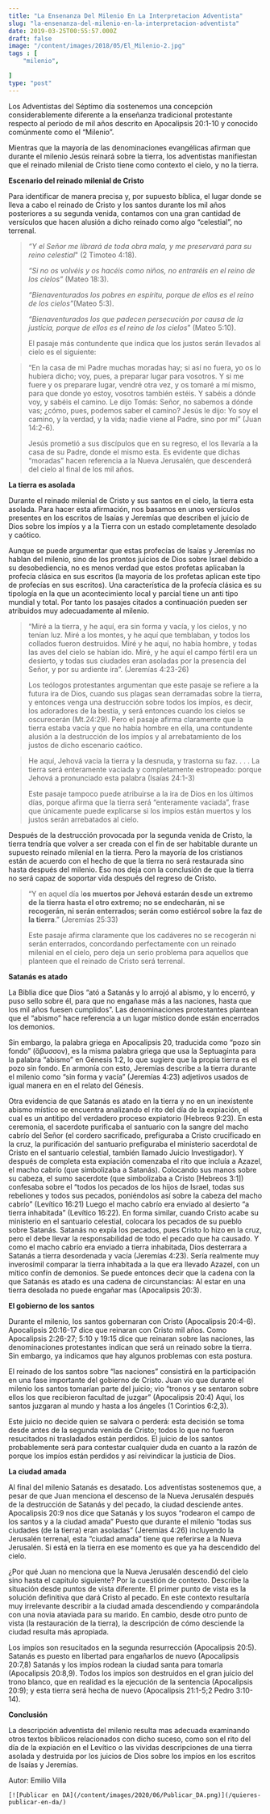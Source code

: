 ```yaml
---
title: "La Ensenanza Del Milenio En La Interpretacion Adventista"
slug: "la-ensenanza-del-milenio-en-la-interpretacion-adventista"
date: 2019-03-25T00:55:57.000Z
draft: false
image: "/content/images/2018/05/El_Milenio-2.jpg"
tags : [
    "milenio",

]
type: "post"
---
```


   Los Adventistas del Séptimo día sostenemos una concepción considerablemente diferente a la enseñanza tradicional protestante respecto al periodo de mil años descrito en Apocalipsis 20:1-10 y conocido comúnmente como el “Milenio”.

 Mientras que la mayoría de las denominaciones evangélicas afirman que durante el milenio Jesús reinará sobre la tierra, los adventistas manifiestan que el reinado milenial de Cristo tiene como contexto el cielo, y no la tierra.

 **Escenario del reinado milenial de Cristo**

 Para identificar de manera precisa y, por supuesto bíblica, el lugar donde se lleva a cabo el reinado de Cristo y los santos durante los mil años posteriores a su segunda venida, contamos con una gran cantidad de versículos que hacen alusión a dicho reinado como algo “celestial”, no terrenal.

 
>  *“Y el Señor me librará de toda obra mala, y me preservará para su reino celestial*" (2 Timoteo 4:18).
> 
>   
>  *“Si no os volvéis y os hacéis como niños, no entraréis en el reino de los cielos”* (Mateo 18:3).
> 
>   
>  *“Bienaventurados los pobres en espíritu, porque de ellos es el reino de los cielos”*(Mateo 5:3).
> 
>   
>  *“Bienaventurados los que padecen persecución por causa de la justicia, porque de ellos es el reino de los cielos*” (Mateo 5:10).
> 
>   El pasaje más contundente que indica que los justos serán llevados al cielo es el siguiente:

 
>  “En la casa de mi Padre muchas moradas hay; si así no fuera, yo os lo hubiera dicho; voy, pues, a preparar lugar para vosotros. Y si me fuere y os preparare lugar, vendré otra vez, y os tomaré a mí mismo, para que donde yo estoy, vosotros también estéis. Y sabéis a dónde voy, y sabéis el camino. Le dijo Tomás: Señor, no sabemos a dónde vas; ¿cómo, pues, podemos saber el camino? Jesús le dijo: Yo soy el camino, y la verdad, y la vida; nadie viene al Padre, sino por mí” (Juan 14:2-6).
> 
>   Jesús prometió a sus discípulos que en su regreso, el los llevaría a la casa de su Padre, donde el mismo esta. Es evidente que dichas “moradas” hacen referencia a la Nueva Jerusalén, que descenderá del cielo al final de los mil años.

 **La tierra es asolada**

 Durante el reinado milenial de Cristo y sus santos en el cielo, la tierra esta asolada. Para hacer esta afirmación, nos basamos en unos versículos presentes en los escritos de Isaías y Jeremías que describen el juicio de Dios sobre los impíos y a la Tierra con un estado completamente desolado y caótico.

 Aunque se puede argumentar que estas profecías de Isaías y Jeremías no hablan del milenio, sino de los prontos juicios de Dios sobre Israel debido a su desobediencia, no es menos verdad que estos profetas aplicaban la profecía clásica en sus escritos (la mayoría de los profetas aplican este tipo de profecías en sus escritos). Una característica de la profecía clásica es su tipología en la que un acontecimiento local y parcial tiene un anti tipo mundial y total. Por tanto los pasajes citados a continuación pueden ser atribuidos muy adecuadamente al milenio.

 
>  “Miré a la tierra, y he aquí, era sin forma y vacía, y los cielos, y no tenían luz. Miré a los montes, y he aquí que temblaban, y todos los collados fueron destruidos. Miré y he aquí, no había hombre, y todas las aves del cielo se habían ido. Miré, y he aquí el campo fértil era un desierto, y todas sus ciudades eran asoladas por la presencia del Señor, y por su ardiente ira”. (Jeremías 4:23-26)
> 
>   Los teólogos protestantes argumentan que este pasaje se refiere a la futura ira de Dios, cuando sus plagas sean derramadas sobre la tierra, y entonces venga una destrucción sobre todos los impíos, es decir, los adoradores de la bestia, y será entonces cuando los cielos se oscurecerán (Mt.24:29). Pero el pasaje afirma claramente que la tierra estaba vacía y que no había hombre en ella, una contundente alusión a la destrucción de los impíos y al arrebatamiento de los justos de dicho escenario caótico.

 
>  He aquí, Jehová vacía la tierra y la desnuda, y trastorna su faz. . . . La tierra será enteramente vaciada y completamente estropeado: porque Jehová a pronunciado esta palabra (Isaías 24:1-3)
> 
>   Este pasaje tampoco puede atribuirse a la ira de Dios en los últimos días, porque afirma que la tierra será “enteramente vaciada”, frase que únicamente puede explicarse si los impíos están muertos y los justos serán arrebatados al cielo.

 Después de la destrucción provocada por la segunda venida de Cristo, la tierra tendría que volver a ser creada con el fin de ser habitable durante un supuesto reinado milenial en la tierra. Pero la mayoría de los cristianos están de acuerdo con el hecho de que la tierra no será restaurada sino hasta después del milenio. Eso nos deja con la conclusión de que la tierra no será capaz de soportar vida después del regreso de Cristo.

 
>  “Y en aquel día l**os muertos por Jehová estarán desde un extremo de la tierra hasta el otro extremo; no se endecharán, ni se recogerán, ni serán enterrados; serán como estiércol sobre la faz de la tierra**.” (Jeremías 25:33)
> 
>   Este pasaje afirma claramente que los cadáveres no se recogerán ni serán enterrados, concordando perfectamente con un reinado milenial en el cielo, pero deja un serio problema para aquellos que planteen que el reinado de Cristo será terrenal.

 **Satanás es atado**

 La Biblia dice que Dios “ató a Satanás y lo arrojó al abismo, y lo encerró, y puso sello sobre él, para que no engañase más a las naciones, hasta que los mil años fuesen cumplidos”. Las denominaciones protestantes plantean que el “abismo” hace referencia a un lugar místico donde están encerrados los demonios.

 Sin embargo, la palabra griega en Apocalipsis 20, traducida como “pozo sin fondo” (ἄβυσσον), es la misma palabra griega que usa la Septuaginta para la palabra “abismo” en Génesis 1:2, lo que sugiere que la propia tierra es el pozo sin fondo. En armonía con esto, Jeremías describe a la tierra durante el milenio como “sin forma y vacía” (Jeremías 4:23) adjetivos usados de igual manera en en el relato del Génesis.

 Otra evidencia de que Satanás es atado en la tierra y no en un inexistente abismo místico se encuentra analizando el rito del día de la expiación, el cual es un antitipo del verdadero proceso expiatorio (Hebreos 9:23). En esta ceremonia, el sacerdote purificaba el santuario con la sangre del macho cabrío del Señor (el cordero sacrificado, prefiguraba a Cristo crucificado en la cruz, la purificación del santuario prefiguraba el ministerio sacerdotal de Cristo en el santuario celestial, también llamado Juicio Investigador). Y después de completa esta expiación comenzaba el rito que incluía a Azazel, el macho cabrío (que simbolizaba a Satanás). Colocando sus manos sobre su cabeza, el sumo sacerdote (que simbolizaba a Cristo [Hebreos 3:1]) confesaba sobre el “todos los pecados de los hijos de Israel, todas sus rebeliones y todos sus pecados, poniéndolos así sobre la cabeza del macho cabrío” (Levítico 16:21) Luego el macho cabrío era enviado al desierto “a tierra inhabitada” (Levítico 16:22). En forma similar, cuando Cristo acabe su ministerio en el santuario celestial, colocara los pecados de su pueblo sobre Satanás. Satanás no expía los pecados, pues Cristo lo hizo en la cruz, pero el debe llevar la responsabilidad de todo el pecado que ha causado. Y como el macho cabrío era enviado a tierra inhabitada, Dios desterrara a Satanás a tierra desordenada y vacía (Jeremías 4:23). Sería realmente muy inverosímil comparar la tierra inhabitada a la que era llevado Azazel, con un mítico confín de demonios. Se puede entonces decir que la cadena con la que Satanás es atado es una cadena de circunstancias: Al estar en una tierra desolada no puede engañar mas (Apocalipsis 20:3).

 **El gobierno de los santos**

 Durante el milenio, los santos gobernaran con Cristo (Apocalipsis 20:4-6). Apocalipsis 20:16-17 dice que reinaran con Cristo mil años. Como Apocalipsis 2:26-27; 5:10 y 19:15 dice que reinaran sobre las naciones, las denominaciones protestantes indican que será un reinado sobre la tierra. Sin embargo, ya indicamos que hay algunos problemas con esta postura.

 El reinado de los santos sobre “las naciones” consistirá en la participación en una fase importante del gobierno de Cristo. Juan vio que durante el milenio los santos tomarían parte del juicio; vio “tronos y se sentaron sobre ellos los que recibieron facultad de juzgar” (Apocalipsis 20:4) Aquí, los santos juzgaran al mundo y hasta a los ángeles (1 Corintios 6:2,3).

 Este juicio no decide quien se salvara o perderá: esta decisión se toma desde antes de la segunda venida de Cristo; todos lo que no fueron resucitados ni trasladados están perdidos. El juicio de los santos probablemente será para contestar cualquier duda en cuanto a la razón de porque los impíos están perdidos y así reivindicar la justicia de Dios.

 **La ciudad amada**

 Al final del milenio Satanás es desatado. Los adventistas sostenemos que, a pesar de que Juan menciona el descenso de la Nueva Jerusalén después de la destrucción de Satanás y del pecado, la ciudad desciende antes. Apocalipsis 20:9 nos dice que Satanás y los suyos “rodearon el campo de los santos y a la ciudad amada” Puesto que durante el milenio “todas sus ciudades (de la tierra) eran asoladas” (Jeremías 4:26) incluyendo la Jerusalén terrenal, esta “ciudad amada” tiene que referirse a la Nueva Jerusalén. Si está en la tierra en ese momento es que ya ha descendido del cielo.

 ¿Por qué Juan no menciona que la Nueva Jerusalén descendió del cielo sino hasta el capitulo siguiente? Por la cuestión de contexto. Describe la situación desde puntos de vista diferente. El primer punto de vista es la solución definitiva que dará Cristo al pecado. En este contexto resultaría muy irrelevante describir a la ciudad amada descendiendo y comparándola con una novia ataviada para su marido. En cambio, desde otro punto de vista (la restauración de la tierra), la descripción de cómo desciende la ciudad resulta más apropiada.

 Los impíos son resucitados en la segunda resurrección (Apocalipsis 20:5). Satanás es puesto en libertad para engañarlos de nuevo (Apocalipsis 20:7,8) Satanás y los impíos rodean la ciudad santa para tomarla (Apocalipsis 20:8,9). Todos los impíos son destruidos en el gran juicio del trono blanco, que en realidad es la ejecución de la sentencia (Apocalipsis 20:9); y esta tierra será hecha de nuevo (Apocalipsis 21:1-5;2 Pedro 3:10-14).

 **Conclusión**

 La descripción adventista del milenio resulta mas adecuada examinando otros textos bíblicos relacionados con dicho suceso, como son el rito del día de la expiación en el Levítico o las vividas descripciones de una tierra asolada y destruida por los juicios de Dios sobre los impíos en los escritos de Isaías y Jeremías.

 Autor: Emilio Villa

    [![Publicar en DA](/content/images/2020/06/Publicar_DA.png)](/quieres-publicar-en-da/) 
